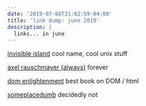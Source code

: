 ```yaml
---
date: '2019-07-08T21:02:59-04:00'
title: 'link dump: june 2019'
description: |
  links... in june
---
```

[invisible island](https://invisible-island.net) cool name, cool unix stuff

[axel rauschmayer (always)](https://2ality.com/index.html) forever

[dom enlightenment](http://domenlightenment.com/) best book on DOM / html 

[someplacedumb](http://www.someplacedumb.net/) decidedly not
